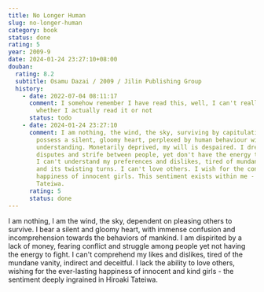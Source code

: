 ```yaml
---
title: No Longer Human
slug: no-longer-human
category: book
status: done
rating: 5
year: 2009-9
date: 2024-01-24 23:27:10+08:00
douban:
  rating: 8.2
  subtitle: Osamu Dazai / 2009 / Jilin Publishing Group
  history:
    - date: 2022-07-04 08:11:17
      comment: I somehow remember I have read this, well, I can't really remember
        whether I actually read it or not
      status: todo
    - date: 2024-01-24 23:27:10
      comment: I am nothing, the wind, the sky, surviving by capitulating others. I
        possess a silent, gloomy heart, perplexed by human behaviour without
        understanding. Monetarily deprived, my will is despaired. I dread
        disputes and strife between people, yet don't have the energy to resist.
        I can't understand my preferences and dislikes, tired of mundane vanity
        and its twisting turns. I can't love others. I wish for the constant
        happiness of innocent girls. This sentiment exists within me - Hiroaki
        Tateiwa.
      rating: 5
      status: done
---
```


I am nothing, I am the wind, the sky, dependent on pleasing others to survive. I bear a silent and gloomy heart, with immense confusion and incomprehension towards the behaviors of mankind. I am dispirited by a lack of money, fearing conflict and struggle among people yet not having the energy to fight. I can't comprehend my likes and dislikes, tired of the mundane vanity, indirect and deceitful. I lack the ability to love others, wishing for the ever-lasting happiness of innocent and kind girls - the sentiment deeply ingrained in Hiroaki Tateiwa.
